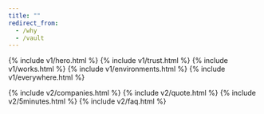 ```yaml
---
title: ""
redirect_from:
  - /why
  - /vault
---
```


{% include v1/hero.html %}
{% include v1/trust.html %}
{% include v1/works.html %}
{% include v1/environments.html %}
{% include v1/everywhere.html %}

<!--{% include v2/problem.html %}-->
<!--{% include v2/fix.html %}-->
{% include v2/companies.html %}
{% include v2/quote.html %}
{% include v2/5minutes.html %}
{% include v2/faq.html %}
